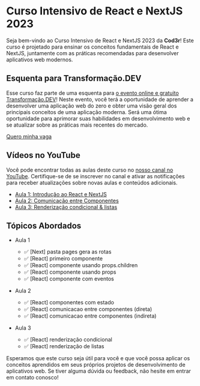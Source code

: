 # Curso Intensivo de React e NextJS 2023

Seja bem-vindo ao Curso Intensivo de React e NextJS 2023 da **Cod3r**! Este curso é projetado para ensinar os conceitos fundamentais de React e NextJS, juntamente com as práticas recomendadas para desenvolver aplicativos web modernos.

## Esquenta para Transformação.DEV

Esse curso faz parte de uma esquenta para [o evento online e gratuito Transformação.DEV](http://transformacao.dev/)! Neste evento, você terá a oportunidade de aprender a desenvolver uma aplicação web do zero e obter uma visão geral dos principais conceitos de uma aplicação moderna. Será uma ótima oportunidade para aprimorar suas habilidades em desenvolvimento web e se atualizar sobre as práticas mais recentes do mercado.

[Quero minha vaga](http://transformacao.dev/)

## Vídeos no YouTube

Você pode encontrar todas as aulas deste curso no [nosso canal no YouTube](https://www.youtube.com/@cod3r/videos). Certifique-se de se inscrever no canal e ativar as notificações para receber atualizações sobre novas aulas e conteúdos adicionais.

* [Aula 1: Introdução ao React e NextJS](https://www.youtube.com/watch?v=b2iWK08pCgs)
* [Aula 2: Comunicação entre Componentes](https://www.youtube.com/@cod3r/videos)
* [Aula 3: Renderização condicional & listas](https://www.youtube.com/@cod3r/videos)

## Tópicos Abordados

* Aula 1
    * ✅ [Next] pasta pages gera as rotas
    * ✅ [React] primeiro componente
    * ✅ [React] componente usando props.children
    * ✅ [React] componente usando props
    * ✅ [React] componente com eventos

* Aula 2
    * ✅ [React] componentes com estado
    * ✅ [React] comunicacao entre componentes (direta)
    * ✅ [React] comunicacao entre componentes (indireta)

* Aula 3
    * ✅ [React] renderização condicional
    * ✅ [React] renderização de listas

Esperamos que este curso seja útil para você e que você possa aplicar os conceitos aprendidos em seus próprios projetos de desenvolvimento de aplicativos web. Se tiver alguma dúvida ou feedback, não hesite em entrar em contato conosco!